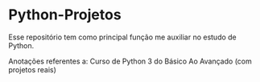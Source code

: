 # Python-Projetos
Esse repositório tem como principal função me auxiliar no estudo de Python.

Anotações referentes a: Curso de Python 3 do Básico Ao Avançado (com projetos reais)

